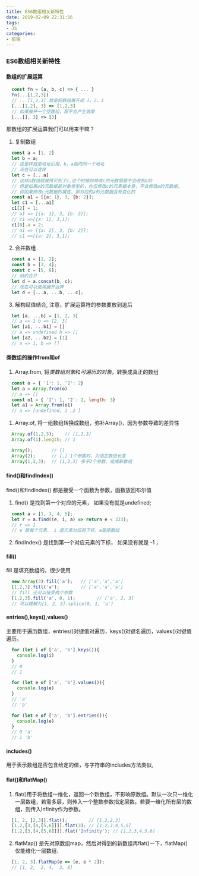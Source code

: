 ```yaml
---
title: ES6数组相关新特性
date: 2019-02-09 22:31:56
tags:
- JS
categories:
- 前端
---
```


### ES6数组相关新特性

#### 数组的扩展运算
```js
  const fn = (a, b, c) => { ... }
  fn(...[1,2,3])
  // ...[1,2,3] 就是把数组展开成 1，2，3
  [...[1,2], 3] => [1,2,3]
  // 如果展开一个空数组，那不会产生效果
  [...[], 3] => [3]
```

<!-- more -->
那数组的扩展运算我们可以用来干嘛？
1. 复制数组
```js
  const a = [1, 2]
  let b = a;
  // 这是样就是地址引用，b、a指向同一个地址
  // 现在可以这样
  let c = [...a]
  // 这样a数组就被拷贝到了c,这个时候你修改c的元数据是不会改到a的
  // 但是如果a的元数据是对象类型的，你仅修改c的元素据本身，不会修改a的元数据，
  // 你如果修改c元数据的属性，那对应的a的元数据会有变化的
  const a1 = [{a: 1}, 3, {b: 2}];
  let c1 = [...a1]
  c1[2] = 1;
  // a1 => [{a: 1}, 3, {b: 2}];
  // c1 =>[{a: 1}, 3,1];
  c1[0].a = 2;
  // a1 => [{a: 2}, 3, {b: 2}];
  // c1 =>[{a: 2}, 3,1];
```
2. 合并数组
```js
  const a = [1, 2];
  const b = [3, 4];
  const c = [5, 6];
  // 旧的合并
  let d = a.concat(b, c);
  // 现在可以使用展开运算
  let d = [...a, ...b, ...c];
```
3. 解构赋值结合, 注意，扩展运算符的参数要放到追后
```js
  let [a, ...b] = [1, 2, 3]
  // a => 1 b => [2, 3]
  let [a1, ...b1] = []
  // a => undefined b => []
  let [a2, ...b2] = [1]
  // a => 1, b => []
```

#### 类数组的操作from和of
1. Array.from, 将*类数组对象*和*可遍历的对象*，转换成真正的数组
```js
  const o = { '1': 1, '2': 2}
  let a = Array.from(o)
  // a => []
  const o1 = { '1': 1, '2': 2, length: 3}
  let a1 = Array.from(o1)
  // a => [undefined, 1 ,2 ]
```
1. Array.of, 将一组数组转换成数组，弥补Array()，因为参数导致的差异性
```js
  Array.of(1,2,3);    // [1,2,3]
  Array.of(1).length; // 1

  Array();       // []
  Array(2);      // [,] 1个参数时，为指定数组长度
  Array(1,2,3);  // [1,2,3] 多于2个参数，组成新数组
```

#### find()和findIndex()
find()和findIndex() 都是接受一个函数为参数，函数放回布尔值
1. find() 是找到第一个对应的元素， 如果没有就是undefined;
```js
  const a = [1, 3, 4, 5];
  let r = a.find((e, i, a) => return e < 223);
  // r => 1
  // e 是每个元素、 i 是元素对应的下标、a是原数组
```
2. findIndex() 是找到第一个对应元素的下标， 如果没有就是 -1；

#### fill()
fill 是填充数组的，很少使用
```js
  new Array(3).fill('a');   // ['a','a','a']
  [1,2,3].fill('a');        // ['a','a','a']
  // fill 还可以接受两个参数
  [1,2,3].fill('a', 0, 1);        // ['a', 2, 3]
  // 可以理解为[1, 2, 3].splice(0, 1, 'a')
```

#### entries(),keys(),values()
主要用于遍历数组，entries()对键值对遍历，keys()对键名遍历，values()对键值遍历。
```js
  for (let i of ['a', 'b'].keys()){
    console.log(i)
  }
  // 0
  // 1

  for (let e of ['a', 'b'].values()){
    console.log(e)
  }
  // 'a'
  // 'b'

  for (let e of ['a', 'b'].entries()){
    console.log(e)
  }
  // 0 'a'
  // 1 'b'
```

#### includes()
用于表示数组是否包含给定的值，与字符串的includes方法类似,

#### flat()和flatMap()
1. flat()用于将数组一维化，返回一个新数组，不影响原数组。默认一次只一维化一层数组，若需多层，则传入一个整数参数指定层数。若要一维化所有层的数组，则传入Infinity作为参数。
```js
  [1, 2, [2,3]].flat();        // [1,2,2,3]
  [1,2,[3,[4,[5,6]]]].flat(3); // [1,2,3,4,5,6]
  [1,2,[3,[4,[5,6]]]].flat('Infinity'); // [1,2,3,4,5,6]
```
2. flatMap() 是先对原数组map，然后对得到的新数组再flat()一下，flatMap() 仅能维化一层数组.
```js
  [1, 2, 3].flatMap(e => [e, e * 2]);
  // [1, 2,  2, 4,  3, 6]
```